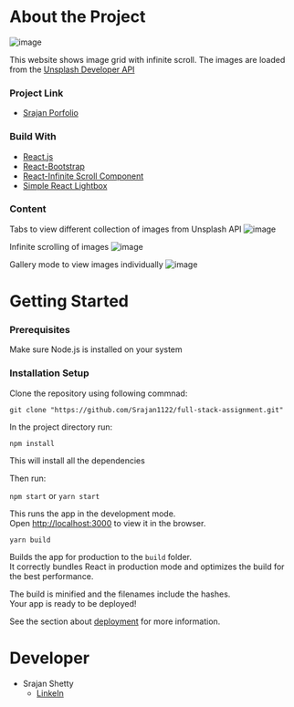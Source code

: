 # About the Project

![image](https://user-images.githubusercontent.com/53133493/113437958-3e8b5c80-9405-11eb-86b0-b49c83f07455.png)

This website shows image grid with infinite scroll. The images are loaded from the [Unsplash Developer API](https://unsplash.com/developers)

### Project Link
- [Srajan Porfolio](https://srajan-porfolio.netlify.app/)

### Build With
- [React.js](https://reactjs.org/)
- [React-Bootstrap](https://react-bootstrap.github.io/)
- [React-Infinite Scroll Component](https://www.npmjs.com/package/react-infinite-scroll-component)
- [Simple React Lightbox](https://www.npmjs.com/package/simple-react-lightbox)

### Content

Tabs to view different collection of images from Unsplash API
![image](https://user-images.githubusercontent.com/53133493/113438451-3849b000-9406-11eb-92c3-80f82165be40.png)

Infinite scrolling of images
![image](https://user-images.githubusercontent.com/53133493/113438195-b2c60000-9405-11eb-818e-363796f83601.png)

Gallery mode to view images individually
![image](https://user-images.githubusercontent.com/53133493/113438344-033d5d80-9406-11eb-8d6d-f066f78aee7c.png)

# Getting Started

### Prerequisites

Make sure Node.js is installed on your system

### Installation Setup

Clone the repository using following commnad:

`git clone "https://github.com/Srajan1122/full-stack-assignment.git"`

In the project directory run:

`npm install`

This will install all the dependencies

Then run:

`npm start` or `yarn start`


This runs the app in the development mode.\
Open [http://localhost:3000](http://localhost:3000) to view it in the browser.

`yarn build`

Builds the app for production to the `build` folder.\
It correctly bundles React in production mode and optimizes the build for the best performance.

The build is minified and the filenames include the hashes.\
Your app is ready to be deployed!

See the section about [deployment](https://facebook.github.io/create-react-app/docs/deployment) for more information.

# Developer
- Srajan Shetty
  - [LinkeIn](https://www.linkedin.com/in/srajan1122/)
